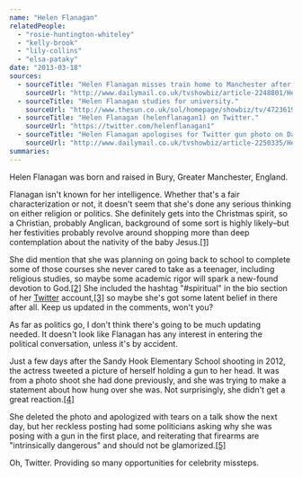 ```yaml
---
name: "Helen Flanagan"
relatedPeople:
  - "rosie-huntington-whiteley"
  - "kelly-brook"
  - "lily-collins"
  - "elsa-pataky"
date: "2013-03-18"
sources:
  - sourceTitle: "Helen Flanagan misses train home to Manchester after Christmas shopping spree in London."
    sourceUrl: "http://www.dailymail.co.uk/tvshowbiz/article-2248801/Helen-Flanagan-misses-train-home-Manchester-Christmas-shopping-spree-London.html"
  - sourceTitle: "Helen Flanagan studies for university."
    sourceUrl: "http://www.thesun.co.uk/sol/homepage/showbiz/tv/4723619/helen-flanagan-university.html"
  - sourceTitle: "Helen Flanagan (helenflanagan1) on Twitter."
    sourceUrl: "https://twitter.com/helenflanagan1"
  - sourceTitle: "Helen Flanagan apologises for Twitter gun photo on Daybreak."
    sourceUrl: "http://www.dailymail.co.uk/tvshowbiz/article-2250335/Helen-Flanagan-apologises-Twitter-gun-photo-Daybreak.html"
summaries:
---
```


Helen Flanagan was born and raised in Bury, Greater Manchester, England.

Flanagan isn't known for her intelligence. Whether that's a fair characterization or not, it doesn't seem that she's done any serious thinking on either religion or politics. She definitely gets into the Christmas spirit, so a Christian, probably Anglican, background of some sort is highly likely–but her festivities probably revolve around shopping more than deep contemplation about the nativity of the baby Jesus.<a class="source-citation" href="#http%3A%2F%2Fwww.dailymail.co.uk%2Ftvshowbiz%2Farticle-2248801%2FHelen-Flanagan-misses-train-home-Manchester-Christmas-shopping-spree-London.html" title="Helen Flanagan misses train home to Manchester after Christmas shopping spree in London.">[1]</a>

She did mention that she was planning on going back to school to complete some of those courses she never cared to take as a teenager, including religious studies, so maybe some academic rigor will spark a new-found devotion to God.<a class="source-citation" href="#http%3A%2F%2Fwww.thesun.co.uk%2Fsol%2Fhomepage%2Fshowbiz%2Ftv%2F4723619%2Fhelen-flanagan-university.html" title="Helen Flanagan studies for university.">[2]</a> She included the hashtag "#spiritual" in the bio section of her [Twitter](https://twitter.com/helenflanagan1) account,<a class="source-citation" href="#https%3A%2F%2Ftwitter.com%2Fhelenflanagan1" title="Helen Flanagan (helenflanagan1) on Twitter.">[3]</a> so maybe she's got some latent belief in there after all. Keep us updated in the comments, won't you?

As far as politics go, I don't think there's going to be much updating needed. It doesn't look like Flanagan has any interest in entering the political conversation, unless it's by accident.

Just a few days after the Sandy Hook Elementary School shooting in 2012, the actress tweeted a picture of herself holding a gun to her head. It was from a photo shoot she had done previously, and she was trying to make a statement about how hung over she was. Not surprisingly, she didn't get a great reaction.<a class="source-citation" href="#http%3A%2F%2Fwww.dailymail.co.uk%2Ftvshowbiz%2Farticle-2250335%2FHelen-Flanagan-apologises-Twitter-gun-photo-Daybreak.html" title="Helen Flanagan apologises for Twitter gun photo on Daybreak.">[4]</a>

She deleted the photo and apologized with tears on a talk show the next day, but her reckless posting had some politicians asking why she was posing with a gun in the first place, and reiterating that firearms are "intrinsically dangerous" and should not be glamorized.<a class="source-citation" href="#http%3A%2F%2Fwww.dailymail.co.uk%2Ftvshowbiz%2Farticle-2250335%2FHelen-Flanagan-apologises-Twitter-gun-photo-Daybreak.html" title="Helen Flanagan apologises for Twitter gun photo on Daybreak.">[5]</a>

Oh, Twitter. Providing so many opportunities for celebrity missteps.